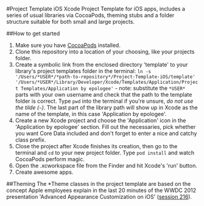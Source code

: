 #Project Template iOS
Xcode Project Template for iOS apps, includes a series of usual libraries via CocoaPods, theming stubs and a folder structure suitable for both small and large projects.

##How to get started
1. Make sure you have [CocoaPods](https://github.com/CocoaPods/CocoaPods) installed.
1. Clone this repository into a location of your choosing, like your projects folder.
2. Create a symbolic link from the enclosed directory 'template' to your library's project templates folder in the terminal: `ln -s '/Users/*USER*/*path-to-repository*/Project-Template-iOS/template' '/Users/*USER*/Library/Developer/Xcode/Templates/Application/Project Templates/Application by epologee'` - note: substitute the `*USER*` parts with your own username and check that the path to the template folder is correct. Type `pwd` into the terminal if you're unsure, *do not use the tilde (`~`)*. The last part of the library path will show up in Xcode as the name of the template, in this case 'Application by epologee'.
3. Create a new Xcode project and choose the 'Application' icon in the 'Application by epologee' section. Fill out the necessaries, pick whether you want Core Data included and don't forget to enter a nice and catchy class prefix.
4. Close the project after Xcode finishes its creation, then go to the terminal and `cd` to your new project folder. Type `pod install` and watch CocoaPods perform magic.
5. Open the .xcworkspace file from the Finder and hit Xcode's 'run' button.
6. Create awesome apps.

##Theming
The \*Theme classes in the project template are based on the concept Apple employees explain in the last 20 minutes of the WWDC 2012 presentation 'Advanced Appearance Customization on iOS' ([session 216](https://developer.apple.com/videos/wwdc/2012/?id=216)).